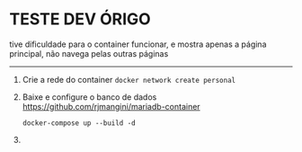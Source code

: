 # TESTE DEV ÓRIGO

tive dificuldade para o container funcionar, e mostra apenas a página principal, não navega pelas outras páginas

---

1. Crie a rede do container
   `docker network create personal`

2. Baixe e configure o banco de dados
   https://github.com/rjmangini/mariadb-container

   `docker-compose up --build -d`

3.

